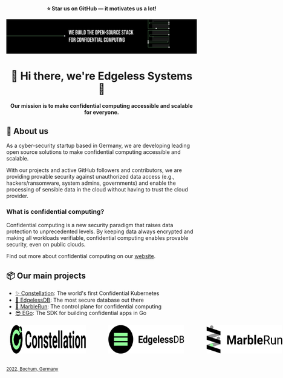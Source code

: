 <p align="center">
    <b>⭐ Star us on GitHub — it motivates us a lot!</b>
</p>

![Edgeless Systems](../images/ES_banner.png)

<h1 align="center">👋 Hi there, we're Edgeless Systems 👋</h1>

<p align="center"><b>Our mission is to make confidential computing accessible and scalable for everyone.</b></p>

## 🏢 About us

As a cyber-security startup based in Germany, we are developing leading open source solutions to make confidential computing accessible and scalable.

With our projects and active GitHub followers and contributors, we are providing provable security against unauthorized data access (e.g., hackers/ransomware, system admins, governments) and enable the processing of sensible data in the cloud without having to trust the cloud provider.

### What is confidential computing?

Confidential computing is a new security paradigm that raises data protection to unprecedented levels. By keeping data always encrypted and making all workloads verifiable, confidential computing enables provable security, even on public clouds.

Find out more about confidential computing on our [website](https://www.edgeless.systems/resources/confidential-computing/).


## 📦 Our main projects

- [✨ Constellation](https://github.com/edgelesssys/constellation): The world's first Confidential Kubernetes
- [💾 EdgelessDB](https://github.com/edgelesssys/edgelessdb): The most secure database out there
- [🏃 MarbleRun](https://github.com/edgelesssys/marblerun): The control plane for confidential computing
- [😎 EGo](https://github.com/edgelesssys/ego): The SDK for building confidential apps in Go

<div align="center">
    <div style="width: 1000px; display: flex; justify-content: space-between; align-items: center;">
        <a href="https://github.com/edgelesssys/constellation" style="margin: 10px;"><img src="../images/Constellation.svg" alt="Constellation" width="200px" height="75px"  /></a> 
        &nbsp;&nbsp;&nbsp;&nbsp;&nbsp;&nbsp;&nbsp;&nbsp;&nbsp;&nbsp;
        <a href="https://github.com/edgelesssys/edgelessdb" style="margin: 10px;"><img src="../images/EDB.svg" alt="EDB" width="200px" height="75px" /></a> 
        &nbsp;&nbsp;&nbsp;&nbsp;&nbsp;&nbsp;&nbsp;&nbsp;&nbsp;&nbsp;
        <a href="https://github.com/edgelesssys/marblerun" style="margin: 10px;"><img src="../images/MarbleRun.svg" alt="MarbleRun" width="200px" height="75px" /></a>
        &nbsp;&nbsp;&nbsp;&nbsp;&nbsp;&nbsp;&nbsp;&nbsp;&nbsp;&nbsp;
        <a href="https://github.com/edgelesssys/ego" style="margin: 10px;"><img src="../images/EGo.svg" alt="EGo" width="200px" height="75px" /></a>
    </div>
</div>

<sub>[2022, Bochum, Germany](https://goo.gl/maps/VF9qjVtjzE8KT9jz6)</sub>
